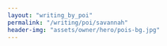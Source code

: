 ```yaml
---
layout: "writing_by_poi"
permalink: "/writing/poi/savannah"
header-img: "assets/owner/hero/pois-bg.jpg"
---
```

